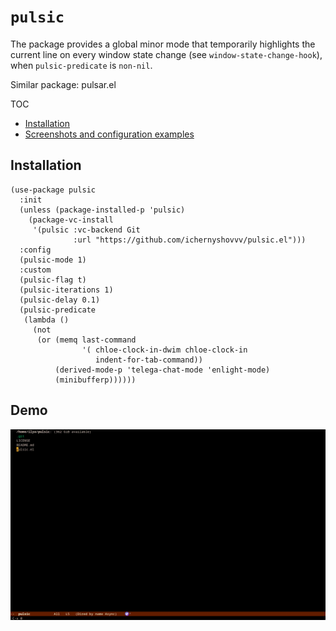 # `pulsic`

The package provides a global minor mode that temporarily highlights the
current line on every window state change (see `window-state-change-hook`),
when `pulsic-predicate` is `non-nil`.

Similar package: pulsar.el

TOC

- [Installation](#installation)
- [Screenshots and configuration examples](#screenshots-and-configuration-examples)

## Installation

``` elisp
(use-package pulsic
  :init
  (unless (package-installed-p 'pulsic)
    (package-vc-install
     '(pulsic :vc-backend Git
              :url "https://github.com/ichernyshovvv/pulsic.el")))
  :config
  (pulsic-mode 1)
  :custom
  (pulsic-flag t)
  (pulsic-iterations 1)
  (pulsic-delay 0.1)
  (pulsic-predicate
   (lambda ()
     (not
      (or (memq last-command
                '( chloe-clock-in-dwim chloe-clock-in
                   indent-for-tab-command))
          (derived-mode-p 'telega-chat-mode 'enlight-mode)
          (minibufferp))))))
```

## Demo

![Demo](demo.gif)
